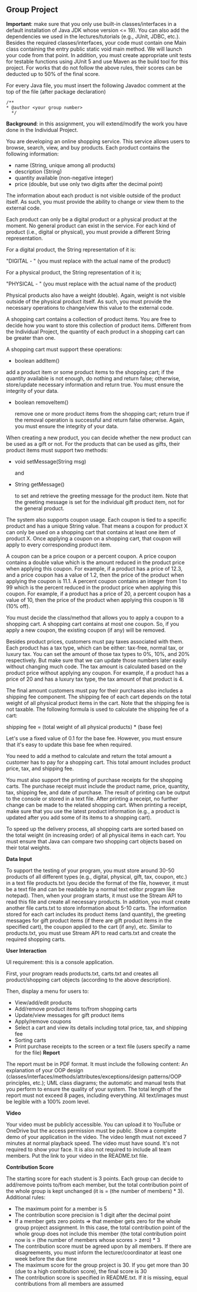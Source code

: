 Group Project
---

**Important**: make sure that you only use built-in classes/interfaces in a default installation of Java JDK whose version <= 19). You can also add the dependencies we used in the lectures/tutorials (e.g., JUnit, JDBC, etc.). Besides the required classes/interfaces, your code must contain one Main class containing the entry public static void main method. We will launch your code from that point. In addition, you must create appropriate unit tests for testable functions using JUnit 5 and use Maven as the build tool for this project. For works that do not follow the above rules, their scores can be deducted up to 50% of the final score.

For every Java file, you must insert the following Javadoc comment at the top of the file (after package declaration)

```
/**
* @author <your group number>
  */
```
  **Background**: in this assignment, you will extend/modify the work you have done in the Individual Project.

You are developing an online shopping service. This service allows users to browse, search, view, and buy products. Each product contains the following information:

- name (String, unique among all products)
- description (String)
- quantity available (non-negative integer)
- price (double, but use only two digits after the decimal point)

The information about each product is not visible outside of the product itself. As such, you must provide the ability to change or view them to the external code.

Each product can only be a digital product or a physical product at the moment. No general product can exist in the service. For each kind of product (i.e., digital or physical), you must provide a different String representation.

For a digital product, the String representation of it is:

"DIGITAL - <product name>" (you must replace <product name> with the actual name of the product)

For a physical product, the String representation of it is;

"PHYSICAL - <product name>" (you must replace <product name> with the actual name of the product)

Physical products also have a weight (double). Again, weight is not visible outside of the physical product itself. As such, you must provide the necessary operations to change/view this value to the external code.

A shopping cart contains a collection of product items. You are free to decide how you want to store this collection of product items. Different from the Individual Project, the quantity of each product in a shopping cart can be greater than one.

A shopping cart must support these operations:

- boolean addItem(<you decide the number of parameters and their types>)

add a product item or some product items to the shopping cart; if the quantity available is not enough, do nothing and return false; otherwise, store/update necessary information and return true. You must ensure the integrity of your data.

- boolean removeItem(<you decide the number of parameters and their types>)

  remove one or more product items from the shopping cart; return true if the removal operation is successful and return false otherwise. Again, you must ensure the integrity of your data.

When creating a new product, you can decide whether the new product can be used as a gift or not. For the products that can be used as gifts, their product items must support two methods:

- void setMessage(String msg)

  and
- String getMessage()

  to set and retrieve the greeting message for the product item. Note that the greeting message is set for the individual gift product item, not for the general product.

The system also supports coupon usage. Each coupon is tied to a specific product and has a unique String value. That means a coupon for product X can only be used on a shopping cart that contains at least one item of product X. Once applying a coupon on a shopping cart, that coupon will apply to every corresponding product item.

A coupon can be a price coupon or a percent coupon. A price coupon contains a double value which is the amount reduced in the product price when applying this coupon. For example, if a product has a price of 12.3, and a price coupon has a value of 1.2, then the price of the product when applying the coupon is 11.1. A percent coupon contains an integer from 1 to 99 which is the percent reduced in the product price when applying this coupon. For example, if a product has a price of 20, a percent coupon has a value of 10, then the price of the product when applying this coupon is 18 (10% off).

You must decide the class/method that allows you to apply a coupon to a shopping cart. A shopping cart contains at most one coupon. So, if you apply a new coupon, the existing coupon (if any) will be removed.

Besides product prices, customers must pay taxes associated with them. Each product has a tax type, which can be either: tax-free, normal tax, or luxury tax. You can set the amount of those tax types to 0%, 10%, and 20% respectively. But make sure that we can update those numbers later easily without changing much code. The tax amount is calculated based on the product price without applying any coupon. For example, if a product has a price of 20 and has a luxury tax type, the tax amount of that product is 4.

The final amount customers must pay for their purchases also includes a shipping fee component. The shipping fee of each cart depends on the total weight of all physical product items in the cart. Note that the shipping fee is not taxable. The following formula is used to calculate the shipping fee of a cart:

shipping fee = (total weight of all physical products) * (base fee)

Let's use a fixed value of 0.1 for the base fee. However, you must ensure that it's easy to update this base fee when required.

You need to add a method to calculate and return the total amount a customer has to pay for a shopping cart. This total amount includes product price, tax, and shipping fee.

You must also support the printing of purchase receipts for the shopping carts. The purchase receipt must include the product name, price, quantity, tax, shipping fee, and date of purchase. The result of printing can be output to the console or stored in a text file. After printing a receipt, no further change can be made to the related shopping cart. When printing a receipt, make sure that you use the latest product information (e.g., a product is updated after you add some of its items to a shopping cart).

To speed up the delivery process, all shopping carts are sorted based on the total weight (in increasing order) of all physical items in each cart. You must ensure that Java can compare two shopping cart objects based on their total weights.

**Data Input**

To support the testing of your program, you must store around 30-50 products of all different types (e.g., digital, physical, gift, tax, coupon, etc.) in a text file products.txt (you decide the format of the file, however, it must be a text file and can be readable by a normal text editor program like notepad). Then, when your program starts, it must use the Stream API to read this file and create all necessary products. In addition, you must create another file carts.txt to store information about 5-10 carts. The information stored for each cart includes its product items (and quantity), the greeting messages for gift product items (if there are gift product items in the specified cart), the coupon applied to the cart (if any), etc. Similar to products.txt, you must use Stream API to read carts.txt and create the required shopping carts.

**User Interaction**

UI requirement: this is a console application.

First, your program reads products.txt, carts.txt and creates all product/shopping cart objects (according to the above description).

Then, display a menu for users to:

- View/add/edit products
- Add/remove product items to/from shopping carts
- Update/view messages for gift product items
- Apply/remove coupons
- Select a cart and view its details including total price, tax, and shipping fee
- Sorting carts
- Print purchase receipts to the screen or a text file (users specify a name for the file)
**Report**

The report must be in PDF format. It must include the following content: An explanation of your OOP design (classes/interfaces/methods/attributes/exceptions/design patterns/OOP principles, etc.); UML class diagrams; the automatic and manual tests that you perform to ensure the quality of your system. The total length of the report must not exceed 8 pages, including everything. All text/images must be legible with a 100% zoom level.

**Video**

Your video must be publicly accessible. You can upload it to YouTube or OneDrive but the access permission must be public. Show a complete demo of your application in the video. The video length must not exceed 7 minutes at normal playback speed. The video must have sound. It's not required to show your face. It is also not required to include all team members. Put the link to your video in the README.txt file.

**Contribution Score**

The starting score for each student is 3 points. Each group can decide to add/remove points to/from each member, but the total contribution point of the whole group is kept unchanged (it is = (the number of members) * 3). Additional rules:

- The maximum point for a member is 5
- The contribution score precision is 1 digit after the decimal point
- If a member gets zero points => that member gets zero for the whole group project assignment. In this case, the total contribution point of the whole group does not include this member (the total contribution point now is = (the number of members whose scores > zero) * 3
- The contribution score must be agreed upon by all members. If there are disagreements, you must inform the lecturer/coordinator at least one week before the due time
- The maximum score for the group project is 30. If you get more than 30 (due to a high contribution score), the final score is 30
- The contribution score is specified in README.txt. If it is missing, equal contributions from all members are assumed